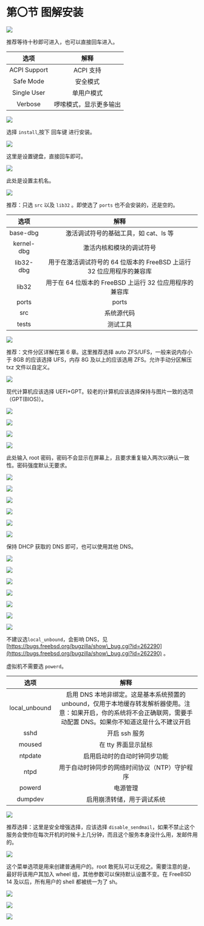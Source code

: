 # 第〇节 图解安装

![](../.gitbook/assets/安装1.png)

推荐等待十秒即可进入，也可以直接回车进入。

|      选项      |      解释     |
| :----------: | :---------: |
| ACPI Support |   ACPI 支持   |
|   Safe Mode  |     安全模式    |
|  Single User |    单用户模式    |
|    Verbose   | 啰嗦模式，显示更多输出 |

![](../.gitbook/assets/安装2.png)

选择 `install`,按下 回车键 进行安装。

![](../.gitbook/assets/安装3.png)

这里是设置键盘，直接回车即可。

![](../.gitbook/assets/安装4.png)

此处是设置主机名。

![](../.gitbook/assets/安装5.png)

推荐：只选 `src` 以及 `lib32` 。即使选了 `ports` 也不会安装的，还是空的。

|     选项     |                      解释                     |
| :--------: | :-----------------------------------------: |
|  base-dbg  |           激活调试符号的基础工具，如 cat、ls 等           |
| kernel-dbg |                激活内核和模块的调试符号                |
|  lib32-dbg | 用于在激活调试符号的 64 位版本的 FreeBSD 上运行 32 位应用程序的兼容库 |
|    lib32   |     用于在 64 位版本的 FreeBSD 上运行 32 位应用程序的兼容库    |
|    ports   |                    ports                    |
|     src    |                    系统源代码                    |
|    tests   |                     测试工具                    |

![](../.gitbook/assets/安装6.png)

推荐：文件分区详解在第 6 章。这里推荐选择 auto ZFS/UFS，一般来说内存小于 8GB 的应该选择 UFS，内存 8G 及以上的应该选用 ZFS。允许手动分区解压 txz 文件以自定义。

![](../.gitbook/assets/安装7.png)

现代计算机应该选择 UEFI+GPT。较老的计算机应该选择保持与图片一致的选项（GPT(BIOS)）。

![](../.gitbook/assets/安装8.png)

![](../.gitbook/assets/安装9.png)

![](../.gitbook/assets/安装10.png)

![](../.gitbook/assets/安装11.png)

此处输入 root 密码，密码不会显示在屏幕上，且要求重复输入两次以确认一致性。密码强度默认无要求。

![](../.gitbook/assets/安装12.png)

![](../.gitbook/assets/安装13.png)

![](../.gitbook/assets/安装14.png)

![](../.gitbook/assets/安装15.png)

![](../.gitbook/assets/安装16.png)

![](../.gitbook/assets/安装17.png)

保持 DHCP 获取的 DNS 即可，也可以使用其他 DNS。

![](../.gitbook/assets/安装18.png)

![](../.gitbook/assets/安装19.png)

![](../.gitbook/assets/安装20.png)

![](../.gitbook/assets/安装21.png)

![](../.gitbook/assets/安装22.png)

![](../.gitbook/assets/安装23.png)

![](../.gitbook/assets/安装24-修.png)

不建议选`local_unbound`，会影响 DNS，见 [https://bugs.freebsd.org/bugzilla/show\_bug.cgi?id=262290](https://bugs.freebsd.org/bugzilla/show\_bug.cgi?id=262290) 。

虚拟机不需要选 `powerd`。

|       选项       |                        解释                       |
| :------------: | :---------------------------------------------: |
| local\_unbound | 启用 DNS 本地非绑定。这是基本系统预置的 unbound，仅用于本地缓存转发解析器使用。注意：如果开启，你的系统将不会正确联网，需要手动配置 DNS。如果你不知道这是什么不建议开启 |
|      sshd      |                    开启 ssh 服务                    |
|     moused     |                   在 tty 界面显示鼠标                  |
|     ntpdate    |                 启用启动时的自动时钟同步功能                 |
|      ntpd      |            用于自动时钟同步的网络时间协议（NTP）守护程序          |
|     powerd     |                       电源管理                      |
|     dumpdev    |                  启用崩溃转储，用于调试系统                  |

![](../.gitbook/assets/安装25.png)

推荐选择：这里是安全增强选择，应该选择 `disable_sendmail`，如果不禁止这个服务会使你在每次开机的时候卡上几分钟，而且这个服务本身没什么用，发邮件用的。

![](../.gitbook/assets/安装26.png)

这个菜单选项是用来创建普通用户的。root 敢死队可以无视之。需要注意的是，最好将该用户其加入 wheel 组，其他参数可以保持默认设置不变。在 FreeBSD 14 及以后，所有用户的 shell 都被统一为了 sh。

![](../.gitbook/assets/安装27.png)

![](../.gitbook/assets/安装28.png)

![](../.gitbook/assets/安装29.png)
